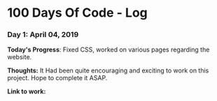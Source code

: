# 100 Days Of Code - Log

### Day 1: April 04, 2019

**Today's Progress**: Fixed CSS, worked on various pages regarding the website.

**Thoughts:** It Had been quite encouraging and exciting to work on this project. Hope to complete it ASAP.

**Link to work:** 



